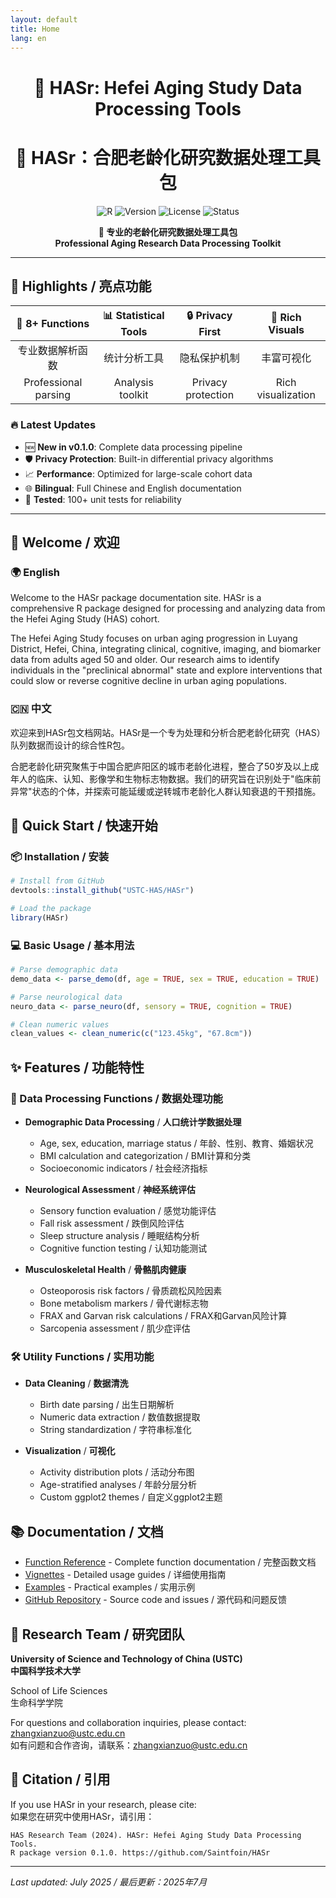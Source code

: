 ```yaml
---
layout: default
title: Home
lang: en
---
```


<div align="center">

# 🧠 HASr: Hefei Aging Study Data Processing Tools
# 🧠 HASr：合肥老龄化研究数据处理工具包

<p align="center">
  <img src="https://img.shields.io/badge/R-276DC3?style=for-the-badge&logo=r&logoColor=white" alt="R">
  <img src="https://img.shields.io/badge/Version-0.1.0-blue?style=for-the-badge" alt="Version">
  <img src="https://img.shields.io/badge/License-MIT-green?style=for-the-badge" alt="License">
  <img src="https://img.shields.io/badge/Status-Active-brightgreen?style=for-the-badge" alt="Status">
</p>

<p align="center">
  <strong>🏥 专业的老龄化研究数据处理工具包</strong><br>
  <strong>Professional Aging Research Data Processing Toolkit</strong>
</p>

</div>

---

## 🌟 Highlights / 亮点功能

<div align="center">

| 🧬 **8+ Functions** | 📊 **Statistical Tools** | 🔒 **Privacy First** | 🎨 **Rich Visuals** |
|:---:|:---:|:---:|:---:|
| 专业数据解析函数 | 统计分析工具 | 隐私保护机制 | 丰富可视化 |
| Professional parsing | Analysis toolkit | Privacy protection | Rich visualization |

</div>

### 🔥 Latest Updates

- 🆕 **New in v0.1.0**: Complete data processing pipeline
- 🛡️ **Privacy Protection**: Built-in differential privacy algorithms
- 📈 **Performance**: Optimized for large-scale cohort data
- 🌐 **Bilingual**: Full Chinese and English documentation
- 🧪 **Tested**: 100+ unit tests for reliability

---

## 🎉 Welcome / 欢迎

### 🌍 English

Welcome to the HASr package documentation site. HASr is a comprehensive R package designed for processing and analyzing data from the Hefei Aging Study (HAS) cohort.

The Hefei Aging Study focuses on urban aging progression in Luyang District, Hefei, China, integrating clinical, cognitive, imaging, and biomarker data from adults aged 50 and older. Our research aims to identify individuals in the "preclinical abnormal" state and explore interventions that could slow or reverse cognitive decline in urban aging populations.

### 🇨🇳 中文

欢迎来到HASr包文档网站。HASr是一个专为处理和分析合肥老龄化研究（HAS）队列数据而设计的综合性R包。

合肥老龄化研究聚焦于中国合肥庐阳区的城市老龄化进程，整合了50岁及以上成年人的临床、认知、影像学和生物标志物数据。我们的研究旨在识别处于"临床前异常"状态的个体，并探索可能延缓或逆转城市老龄化人群认知衰退的干预措施。

## 🚀 Quick Start / 快速开始

### 📦 Installation / 安装

```r
# Install from GitHub
devtools::install_github("USTC-HAS/HASr")

# Load the package
library(HASr)
```

### 💻 Basic Usage / 基本用法

```r
# Parse demographic data
demo_data <- parse_demo(df, age = TRUE, sex = TRUE, education = TRUE)

# Parse neurological data
neuro_data <- parse_neuro(df, sensory = TRUE, cognition = TRUE)

# Clean numeric values
clean_values <- clean_numeric(c("123.45kg", "67.8cm"))
```

## ✨ Features / 功能特性

### 🔬 Data Processing Functions / 数据处理功能

- **Demographic Data Processing** / **人口统计学数据处理**
  - Age, sex, education, marriage status / 年龄、性别、教育、婚姻状况
  - BMI calculation and categorization / BMI计算和分类
  - Socioeconomic indicators / 社会经济指标

- **Neurological Assessment** / **神经系统评估**
  - Sensory function evaluation / 感觉功能评估
  - Fall risk assessment / 跌倒风险评估
  - Sleep structure analysis / 睡眠结构分析
  - Cognitive function testing / 认知功能测试

- **Musculoskeletal Health** / **骨骼肌肉健康**
  - Osteoporosis risk factors / 骨质疏松风险因素
  - Bone metabolism markers / 骨代谢标志物
  - FRAX and Garvan risk calculations / FRAX和Garvan风险计算
  - Sarcopenia assessment / 肌少症评估

### 🛠️ Utility Functions / 实用功能

- **Data Cleaning** / **数据清洗**
  - Birth date parsing / 出生日期解析
  - Numeric data extraction / 数值数据提取
  - String standardization / 字符串标准化

- **Visualization** / **可视化**
  - Activity distribution plots / 活动分布图
  - Age-stratified analyses / 年龄分层分析
  - Custom ggplot2 themes / 自定义ggplot2主题

## 📚 Documentation / 文档

- [Function Reference](reference/) - Complete function documentation / 完整函数文档
- [Vignettes](articles/) - Detailed usage guides / 详细使用指南
- [Examples](examples/) - Practical examples / 实用示例
- [GitHub Repository](https://github.com/USTC-HAS/HASr) - Source code and issues / 源代码和问题反馈

## 👥 Research Team / 研究团队

**University of Science and Technology of China (USTC)**  
**中国科学技术大学**

School of Life Sciences  
生命科学学院

For questions and collaboration inquiries, please contact: zhangxianzuo@ustc.edu.cn  
如有问题和合作咨询，请联系：zhangxianzuo@ustc.edu.cn

## 📖 Citation / 引用

If you use HASr in your research, please cite:  
如果您在研究中使用HASr，请引用：

```
HAS Research Team (2024). HASr: Hefei Aging Study Data Processing Tools. 
R package version 0.1.0. https://github.com/Saintfoin/HASr
```

---

*Last updated: July 2025 / 最后更新：2025年7月*